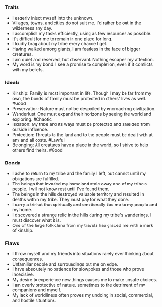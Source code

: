 
### Traits
- I eagerly inject myself into the unknown.
- Villages, towns, and cities do not suit me. I'd rather be out in the wilderness any day.
- I accomplish my tasks efficiently, using as few resources as possible.
- It's difficult for me to remain in one place for long.
- I loudly brag about my tribe every chance I get.
- Having walked among giants, I am fearless in the face of bigger creatures.
- I am quiet and reserved, but observant. Nothing escapes my attention.
- My word is my bond. I see a promise to completion, even if it conflicts with my beliefs.
### Ideals
- Kinship: Family is most important in life. Though I may be far from my own, the bonds of family must be protected in others' lives as well. #Good
- Preservation: Nature must not be despoiled by encroaching civilization. 
- Wanderlust: One must expand their horizons by seeing the world and exploring. #Chaotic 
- Isolation: My tribe and its ways must be protected and shielded from outside influence.
- Protection: Threats to the land and to the people must be dealt with at any and all costs. #Lawful 
- Belonging: All creatures have a place in the world, so I strive to help others find theirs. #Good
### Bonds
- I ache to return to my tribe and the family I left, but cannot until my obligations are fulfilled.
- The beings that invaded my homeland stole away one of my tribe's people. I will not know rest until I've found them.
- The beings in the hills destroyed valuable territory and resulted in deaths within my tribe. They must pay for what they done.
- I carry a trinket that spiritually and emotionally ties me to my people and my home.
- I discovered a strange relic in the hills during my tribe's wanderings. I must discover what it is.
- One of the large folk clans from my travels has graced me with a mark of kinship.
### Flaws
- I throw myself and my friends into situations rarely ever thinking about consequences.
- Unfamiliar people and surroundings put me on edge.
- I have absolutely no patience for slowpokes and those who prove indecisive.
- My desire to experience new things causes me to make unsafe choices.
- I am overly protective of nature, sometimes to the detriment of my companions and myself.
- My lack of worldliness often proves my undoing in social, commercial, and hostile situations.